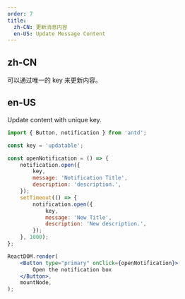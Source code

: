 ```yaml
---
order: 7
title:
  zh-CN: 更新消息内容
  en-US: Update Message Content
---
```


## zh-CN

可以通过唯一的 key 来更新内容。

## en-US

Update content with unique key.

```jsx
import { Button, notification } from 'antd';

const key = 'updatable';

const openNotification = () => {
	notification.open({
		key,
		message: 'Notification Title',
		description: 'description.',
	});
	setTimeout(() => {
		notification.open({
			key,
			message: 'New Title',
			description: 'New description.',
		});
	}, 1000);
};

ReactDOM.render(
	<Button type="primary" onClick={openNotification}>
		Open the notification box
	</Button>,
	mountNode,
);
```
